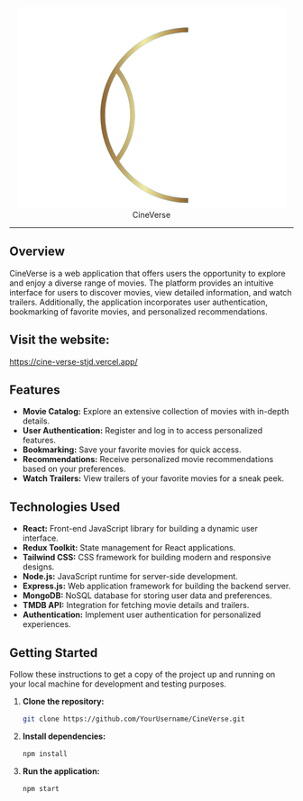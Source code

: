 <p align="center">
    <img src="./client/public/favicon.ico"><br>
    CineVerse
</p>

<hr>

## Overview

CineVerse is a web application that offers users the opportunity to explore and enjoy a diverse range of movies. The platform provides an intuitive interface for users to discover movies, view detailed information, and watch trailers. Additionally, the application incorporates user authentication, bookmarking of favorite movies, and personalized recommendations.

## Visit the website:
   https://cine-verse-stjd.vercel.app/

## Features

- **Movie Catalog:** Explore an extensive collection of movies with in-depth details.
- **User Authentication:** Register and log in to access personalized features.
- **Bookmarking:** Save your favorite movies for quick access.
- **Recommendations:** Receive personalized movie recommendations based on your preferences.
- **Watch Trailers:** View trailers of your favorite movies for a sneak peek.

## Technologies Used

- **React:** Front-end JavaScript library for building a dynamic user interface.
- **Redux Toolkit:** State management for React applications.
- **Tailwind CSS:** CSS framework for building modern and responsive designs.
- **Node.js:** JavaScript runtime for server-side development.
- **Express.js:** Web application framework for building the backend server.
- **MongoDB:** NoSQL database for storing user data and preferences.
- **TMDB API:** Integration for fetching movie details and trailers.
- **Authentication:** Implement user authentication for personalized experiences.

## Getting Started

Follow these instructions to get a copy of the project up and running on your local machine for development and testing purposes.

1. **Clone the repository:**

   ```bash
   git clone https://github.com/YourUsername/CineVerse.git

2. **Install dependencies:**
   ```bash
   npm install

3. **Run the application:**
   ```bash
   npm start
